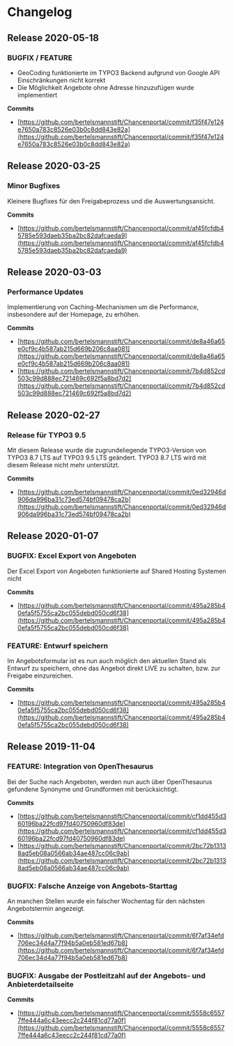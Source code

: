 # Changelog

## Release 2020-05-18

### BUGFIX / FEATURE
- GeoCoding funktionierte im TYPO3 Backend aufgrund von Google API Einschränkungen nicht korrekt
- Die Möglichkeit Angebote ohne Adresse hinzuzufügen wurde implementiert

**Commits**

* [https://github.com/bertelsmannstift/Chancenportal/commit/f35f47e124e7650a783c8526e03b0c8dd843e82a](https://github.com/bertelsmannstift/Chancenportal/commit/f35f47e124e7650a783c8526e03b0c8dd843e82a)

## Release 2020-03-25

### Minor Bugfixes
Kleinere Bugfixes für den Freigabeprozess und die Auswertungsansicht.

**Commits**

* [https://github.com/bertelsmannstift/Chancenportal/commit/af45fcfdb45785e593daeb35ba2bc82dafcaeda9](https://github.com/bertelsmannstift/Chancenportal/commit/af45fcfdb45785e593daeb35ba2bc82dafcaeda9)

## Release 2020-03-03

### Performance Updates
Implementierung von Caching-Mechanismen um die Performance, insbesondere auf der Homepage, zu erhöhen.

**Commits**

* [https://github.com/bertelsmannstift/Chancenportal/commit/de8a46a65e0cf9c4b587ab215d669b206c8aa081](https://github.com/bertelsmannstift/Chancenportal/commit/de8a46a65e0cf9c4b587ab215d669b206c8aa081)
* [https://github.com/bertelsmannstift/Chancenportal/commit/7b4d852cd503c99d888ec721469c692f5a8bd7d2](https://github.com/bertelsmannstift/Chancenportal/commit/7b4d852cd503c99d888ec721469c692f5a8bd7d2)

## Release 2020-02-27

### Release für TYPO3 9.5
Mit diesem Release wurde die zugrundeliegende TYPO3-Version von TYPO3 8.7 LTS auf TYPO3 9.5 LTS geändert. TYPO3 8.7 LTS wird mit diesem Release nicht mehr unterstützt.

**Commits**

* [https://github.com/bertelsmannstift/Chancenportal/commit/0ed32946d906da996ba31c73ed574bf09478ca2b](https://github.com/bertelsmannstift/Chancenportal/commit/0ed32946d906da996ba31c73ed574bf09478ca2b)

## Release 2020-01-07

### BUGFIX: Excel Export von Angeboten
Der Excel Export von Angeboten funktionierte auf Shared Hosting Systemen nicht 

**Commits**

* [https://github.com/bertelsmannstift/Chancenportal/commit/495a285b40efa5f5755ca2bc055debd050cd6f38](https://github.com/bertelsmannstift/Chancenportal/commit/495a285b40efa5f5755ca2bc055debd050cd6f38)

### FEATURE: Entwurf speichern
Im Angebotsformular ist es nun auch möglich den aktuellen Stand als Entwurf zu speichern, ohne das Angebot direkt LIVE zu schalten, bzw. zur Freigabe einzureichen.  

**Commits**

* [https://github.com/bertelsmannstift/Chancenportal/commit/495a285b40efa5f5755ca2bc055debd050cd6f38](https://github.com/bertelsmannstift/Chancenportal/commit/495a285b40efa5f5755ca2bc055debd050cd6f38)

## Release 2019-11-04

### FEATURE: Integration von OpenThesaurus
Bei der Suche nach Angeboten, werden nun auch über OpenThesaurus gefundene Synonyme und Grundformen mit berücksichtigt.

**Commits**

* [https://github.com/bertelsmannstift/Chancenportal/commit/cf1dd455d360196ba22fcd97fd40750960df83de](https://github.com/bertelsmannstift/Chancenportal/commit/cf1dd455d360196ba22fcd97fd40750960df83de)
* [https://github.com/bertelsmannstift/Chancenportal/commit/2bc72b13138ad5eb08a0566ab34ae487cc06c9ab](https://github.com/bertelsmannstift/Chancenportal/commit/2bc72b13138ad5eb08a0566ab34ae487cc06c9ab)

### BUGFIX: Falsche Anzeige von Angebots-Starttag
An manchen Stellen wurde ein falscher Wochentag für den nächsten Angebotstermin angezeigt.

**Commits**

* [https://github.com/bertelsmannstift/Chancenportal/commit/6f7af34efd706ec34d4a77f94b5a0eb581ed67b8](https://github.com/bertelsmannstift/Chancenportal/commit/6f7af34efd706ec34d4a77f94b5a0eb581ed67b8)

### BUGFIX: Ausgabe der Postleitzahl auf der Angebots- und Anbieterdetailseite

**Commits**

* [https://github.com/bertelsmannstift/Chancenportal/commit/5558c65577ffe444a6c43eecc2c244f81cd77a0f](https://github.com/bertelsmannstift/Chancenportal/commit/5558c65577ffe444a6c43eecc2c244f81cd77a0f)